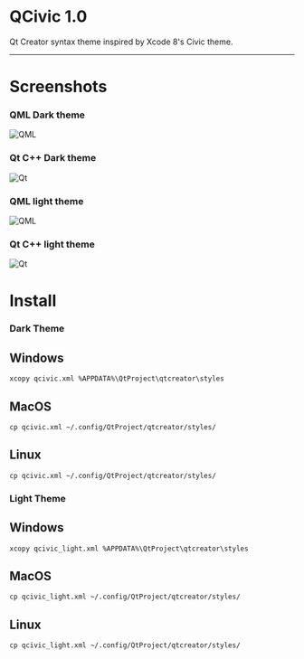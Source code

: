# QCivic 1.0
Qt Creator syntax theme inspired by Xcode 8's Civic theme.

* * *
# Screenshots

### QML Dark theme
![QML](https://raw.githubusercontent.com/foxoman/qcivic/master/QCivic-qml.png)

### Qt C++ Dark theme
![Qt](https://raw.githubusercontent.com/foxoman/qcivic/master/QCivic-CPP.png)

### QML light theme
![QML](https://github.com/foxoman/qcivic/blob/master/qcivic-light-qml.png?raw=true)

### Qt C++ light theme
![Qt](https://github.com/foxoman/qcivic/blob/master/qcivic-light-cpp.png?raw=true)

# Install
### Dark Theme
## Windows
`xcopy qcivic.xml %APPDATA%\QtProject\qtcreator\styles`

## MacOS
`cp qcivic.xml ~/.config/QtProject/qtcreator/styles/`

## Linux
`cp qcivic.xml ~/.config/QtProject/qtcreator/styles/`

### Light Theme
## Windows
`xcopy qcivic_light.xml %APPDATA%\QtProject\qtcreator\styles`

## MacOS
`cp qcivic_light.xml ~/.config/QtProject/qtcreator/styles/`

## Linux
`cp qcivic_light.xml ~/.config/QtProject/qtcreator/styles/`

